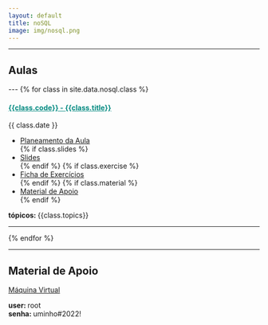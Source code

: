 ```yaml
---
layout: default
title: noSQL
image: img/nosql.png
---
```



<!--<h3 style="text-align:center;">Sistemas de Aprendizagem e Extração de Conhecimento</h3>-->

---
<h2> <i class="fa fa-file-o"></i> Aulas </h2>
---
{% for class in site.data.nosql.class %}

<h4> <span style="color: #048A81; text-decoration: underline;">{{class.code}} - {{class.title}}</span></h4>
<i class="fa fa-calendar"></i> {{ class.date }} 
<ul>
    <li> <a href="{{ class.plan }}" target='_blank'> Planeamento da Aula </a></li>
    {% if class.slides %} 
        <li> <a href="{{ class.slides }}" target='_blank'> Slides </a> </li>
    {% endif %}
    {% if class.exercise %} 
        <li> <a href="{{ class.exercise }}" target='_blank'> Ficha de Exercícios </a> </li>
    {% endif %}
    {% if class.material %} 
        <li> <a href="{{ class.material }}" target='_blank'> Material de Apoio </a> </li>
    {% endif %}
</ul>  
<strong> tópicos: </strong> {{class.topics}} 

---
{% endfor %}

---
<h2> Material de Apoio </h2>
<!--<h2> <i class="fa fa-hand-paper-o"></i> Trabalho Prático</h2>-->
<p> <a href="https://mega.nz/file/xtkz2QQb#e5zwF8qoHOpcbeVtdMCfiRZaBCO3zM7ZHvheWMOEx0E" target="_blank"><i class="fa fa-file-text-o"></i> Máquina Virtual</a> </p>
<p> <i class="fa fa-user"></i> <strong> user: </strong>  root <br> 
<i class="fa fa-lock"></i> <strong> senha: </strong>  uminho#2022! </p>